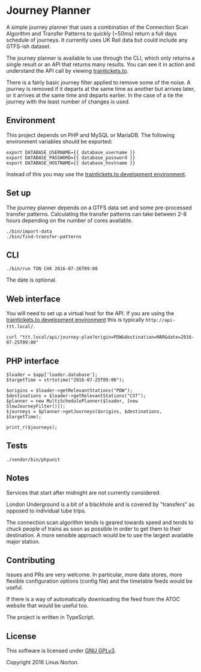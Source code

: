 Journey Planner
===============

A simple journey planner that uses a combination of the Connection Scan Algorithm and Transfer Patterns to quickly (~50ms) return a full days schedule of journeys. It currently uses UK Rail data but could include any GTFS-ish dataset. 

The journey planner is available to use through the CLI, which only returns a single result or an API that returns many results. You can see it in action and understand the API call by viewing [traintickets.to](http://traintickets.to).

There is a fairly basic journey filter applied to remove some of the noise. A journey is removed if it departs at the same time as another but arrives later, or it arrives at the same time and departs earlier. In the case of a tie the journey with the least number of changes is used.

## Environment 

This project depends on PHP and MySQL or MariaDB. The following environment variables should be exported:

```
export DATABASE_USERNAME={{ database_username }}
export DATABASE_PASSWORD={{ database_password }}
export DATABASE_HOSTNAME={{ database_hostname }}
```

Instead of this you may use the [traintickets.to development environment](https://github.com/linusnorton/traintickets.to).

## Set up

The journey planner depends on a GTFS data set and some pre-processed transfer patterns. Calculating the transfer patterns can take between 2-8 hours depending on the number of cores available.

```
./bin/import-data
./bin/find-transfer-patterns
```

## CLI

```
./bin/run TON CHX 2016-07-26T09:00
```

The date is optional.

## Web interface

You will need to set up a virtual host for the API. If you are using the [traintickets.to development environment](https://github.com/linusnorton/traintickets.to) this is typically `http://api-ttt.local/`.

```
curl "ttt.local/api/journey-plan?origin=PDW&destination=MAR&date=2016-07-25T09:00"
```

## PHP interface
```
$loader = $app['loader.database'];
$targetTime = strtotime("2016-07-25T09:00");

$origins = $loader->getRelevantStations("PDW");
$destinations = $loader->getRelevantStations("CST");
$planner = new MultiSchedulePlanner($loader, [new SlowJourneyFilter()]);
$journeys = $planner->getJourneys($origins, $destinations, $targetTime);

print_r($journeys);
```

## Tests

```
./vendor/bin/phpunit
```

## Notes

Services that start after midnight are not currently considered.

London Underground is a bit of a blackhole and is covered by "transfers" as opposed to individual tube trips.

The connection scan algorithm tends is geared towards speed and tends to chuck people of trains as soon as possible in order to get them to their destination. A more sensible approach would be to use the largest available major station.

## Contributing

Issues and PRs are very welcome. In particular, more data stores, more flexible configuration options (config file) and the timetable feeds would be useful. 

If there is a way of automatically downloading the feed from the ATOC website that would be useful too.

The project is written in TypeScript.

## License

This software is licensed under [GNU GPLv3](https://www.gnu.org/licenses/gpl-3.0.en.html).

Copyright 2016 Linus Norton.